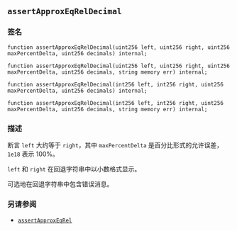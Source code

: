 ## `assertApproxEqRelDecimal`

### 签名

```solidity
function assertApproxEqRelDecimal(uint256 left, uint256 right, uint256 maxPercentDelta, uint256 decimals) internal;
```

```solidity
function assertApproxEqRelDecimal(uint256 left, uint256 right, uint256 maxPercentDelta, uint256 decimals, string memory err) internal;
```

```solidity
function assertApproxEqRelDecimal(int256 left, int256 right, uint256 maxPercentDelta, uint256 decimals) internal;
```

```solidity
function assertApproxEqRelDecimal(int256 left, int256 right, uint256 maxPercentDelta, uint256 decimals, string memory err) internal;
```

### 描述

断言 `left` 大约等于 `right`，其中 `maxPercentDelta` 是百分比形式的允许误差，`1e18` 表示 100%。

`left` 和 `right` 在回退字符串中以小数格式显示。

可选地在回退字符串中包含错误消息。

### 另请参阅

- [`assertApproxEqRel`](./assertApproxEqRel.md)